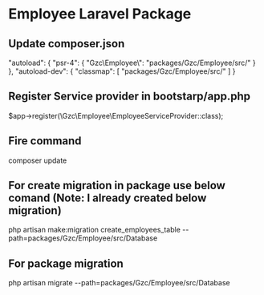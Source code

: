 # Employee Laravel Package

## Update composer.json

"autoload": {
    "psr-4": {
        "Gzc\\Employee\\": "packages/Gzc/Employee/src/"
    }
},
"autoload-dev": {
    "classmap": [
        "packages/Gzc/Employee/src/"
    ]
}

## Register Service provider in bootstarp/app.php

$app->register(\Gzc\Employee\EmployeeServiceProvider::class);

## Fire command

composer update

## For create migration in package use below comand (Note: I already created below migration)
php artisan make:migration create_employees_table --path=packages/Gzc/Employee/src/Database

## For package migration

php artisan migrate --path=packages/Gzc/Employee/src/Database


